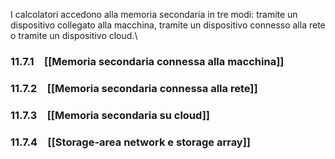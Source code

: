 I calcolatori accedono alla memoria secondaria in tre modi: tramite un dispositivo collegato alla macchina, tramite un dispositivo connesso alla rete o tramite un dispositivo cloud.\

### 11.7.1 [[Memoria secondaria connessa alla macchina]]
### 11.7.2 [[Memoria secondaria connessa alla rete]]
### 11.7.3 [[Memoria secondaria su cloud]]
### 11.7.4 [[Storage-area network e storage array]]